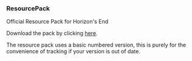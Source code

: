 ### ResourcePack

Official Resource Pack for Horizon's End

Download the pack by clicking [here](https://github.com/HorizonsEndMC/ResourcePack/releases/download/latest/pack.zip).

The resource pack uses a basic numbered version, this is purely for the convenience of tracking if your version is out of date.
